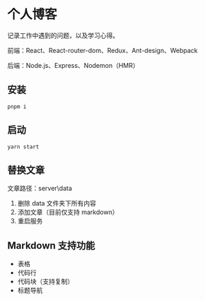 # 个人博客

记录工作中遇到的问题，以及学习心得。

前端：React、React-router-dom、Redux、Ant-design、Webpack

后端：Node.js、Express、Nodemon（HMR）

## 安装

`pnpm i`

## 启动

`yarn start`

## 替换文章

文章路径：server\data

1. 删除 data 文件夹下所有内容
2. 添加文章（目前仅支持 markdown）
3. 重启服务

## Markdown 支持功能

- 表格
- 代码行
- 代码块（支持复制）
- 标题导航
